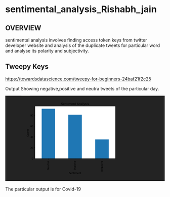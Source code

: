 # sentimental_analysis_Rishabh_jain

## OVERVIEW

sentimental analysis involves finding access token keys from twitter developer website and analysis of the duplicate tweets for particular word and analyse its polarity and subjectivity.

## Tweepy Keys
https://towardsdatascience.com/tweepy-for-beginners-24baf21f2c25

Output 
Showing negative,positive and neutra tweets of the particular day.

![](output.png)

The particular output is for Covid-19
